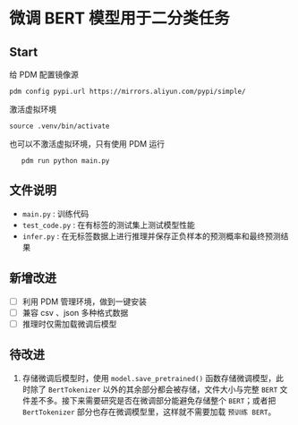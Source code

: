 # 微调 BERT 模型用于二分类任务

## Start

给 PDM 配置镜像源

```
pdm config pypi.url https://mirrors.aliyun.com/pypi/simple/
```

激活虚拟环境

```
source .venv/bin/activate
```

也可以不激活虚拟环境，只有使用 PDM 运行

```
   pdm run python main.py
```

## 文件说明

- `main.py` : 训练代码
- `test_code.py` : 在有标签的测试集上测试模型性能
- `infer.py` : 在无标签数据上进行推理并保存正负样本的预测概率和最终预测结果

## 新增改进

- [ ] 利用 PDM 管理环境，做到一键安装
- [ ] 兼容 csv 、json 多种格式数据
- [ ] 推理时仅需加载微调后模型

## 待改进

1. 存储微调后模型时，使用 `model.save_pretrained()` 函数存储微调模型，此时除了 `BertTokenizer` 以外的其余部分都会被存储，文件大小与完整 `BERT` 文件差不多。接下来需要研究是否在微调部分能避免存储整个 `BERT`；或者把 `BertTokenizer` 部分也存在微调模型里，这样就不需要加载 `预训练 BERT`。
